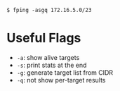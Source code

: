 ```shell-session
$ fping -asgq 172.16.5.0/23
```
# Useful Flags
- `-a`: show alive targets
- `-s`: print stats at the end
- `-g`: generate target list from CIDR
- `-q`: not show per-target results